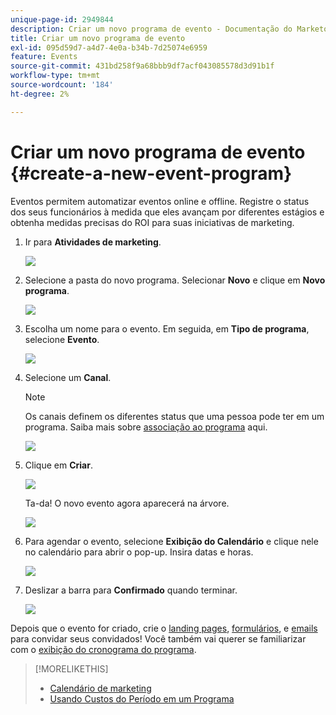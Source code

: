 ```yaml
---
unique-page-id: 2949844
description: Criar um novo programa de evento - Documentação do Marketo - Documentação do produto
title: Criar um novo programa de evento
exl-id: 095d59d7-a4d7-4e0a-b34b-7d25074e6959
feature: Events
source-git-commit: 431bd258f9a68bbb9df7acf043085578d3d91b1f
workflow-type: tm+mt
source-wordcount: '184'
ht-degree: 2%

---
```


# Criar um novo programa de evento {#create-a-new-event-program}

Eventos permitem automatizar eventos online e offline. Registre o status dos seus funcionários à medida que eles avançam por diferentes estágios e obtenha medidas precisas do ROI para suas iniciativas de marketing.

1. Ir para **Atividades de marketing**.

   ![](assets/ma.png)

1. Selecione a pasta do novo programa. Selecionar **Novo** e clique em **Novo programa**.

   ![](assets/image2015-2-26-14-3a24-3a30.png)

1. Escolha um nome para o evento. Em seguida, em **Tipo de programa**, selecione **Evento**.

   ![](assets/image2015-2-26-14-3a26-3a6.png)

1. Selecione um **Canal**.

   >[!NOTE]
   >
   >Os canais definem os diferentes status que uma pessoa pode ter em um programa. Saiba mais sobre [associação ao programa](/help/marketo/product-docs/core-marketo-concepts/programs/creating-programs/understanding-program-membership.md) aqui.

   ![](assets/image2015-2-26-14-3a29-3a3.png)

1. Clique em **Criar**.

   ![](assets/image2015-2-26-14-3a33-3a17.png)

   Ta-da! O novo evento agora aparecerá na árvore.

   ![](assets/image2015-2-26-14-3a34-3a33.png)

1. Para agendar o evento, selecione **Exibição do Calendário** e clique nele no calendário para abrir o pop-up. Insira datas e horas.

   ![](assets/image2016-3-25-14-3a17-3a33.png)

1. Deslizar a barra para **Confirmado** quando terminar.

   ![](assets/image2016-3-25-14-3a18-3a13.png)

Depois que o evento for criado, crie o [landing pages](/help/marketo/product-docs/demand-generation/landing-pages/free-form-landing-pages/create-a-free-form-landing-page.md), [formulários](/help/marketo/product-docs/demand-generation/forms/creating-a-form/create-a-form.md), e [emails](/help/marketo/product-docs/email-marketing/email-programs/creating-an-email-program/create-an-email-program.md) para convidar seus convidados! Você também vai querer se familiarizar com o [exibição do cronograma do programa](https://docs.marketo.com/display/docs/program+schedule+view).

>[!MORELIKETHIS]
>
>* [Calendário de marketing](/help/marketo/product-docs/core-marketo-concepts/marketing-calendar/understanding-the-calendar/navigating-the-marketing-calendar.md)
>* [Usando Custos do Período em um Programa](/help/marketo/product-docs/core-marketo-concepts/programs/working-with-programs/using-period-costs-in-a-program.md)
